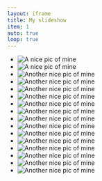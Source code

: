 ```yaml
---
layout: iframe
title: My slideshow
item: 1
auto: true
loop: true
---
```


* ![A nice pic of mine](my-pics1/pic0.jpg)
* ![A nice pic of mine](my-pics1/pic1.jpg)
* ![Another nice pic of mine](my-pics1/pic2.jpg)
* ![Another nice pic of mine](my-pics1/pic3.jpg)
* ![Another nice pic of mine](my-pics1/pic13.jpeg)
* ![Another nice pic of mine](my-pics1/pic4.jpg)
* ![Another nice pic of mine](my-pics1/pic5.jpg)
* ![Another nice pic of mine](my-pics1/pic15.jpg)
* ![Another nice pic of mine](my-pics1/pic9.jpg)
* ![Another nice pic of mine](my-pics1/pic6.jpg)
* ![Another nice pic of mine](my-pics1/pic7.jpg)
* ![Another nice pic of mine](my-pics1/pic8.jpg)
* ![Another nice pic of mine](my-pics1/pic8a.jpg)
* ![Another nice pic of mine](my-pics1/pic11.jpg)
* ![Another nice pic of mine](my-pics1/pic12.jpg)
* ![Another nice pic of mine](my-pics1/pic14.jpg)
<!-- 
* ![Another nice pic of mine](my-pics1/pic16.jpg)
* ![Another nice pic of mine](my-pics1/pic10.jpg)
 -->


